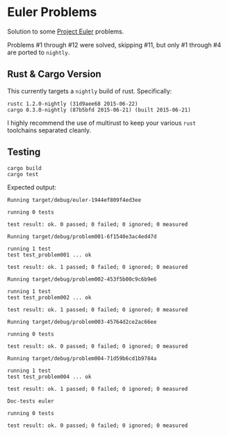 # Euler Problems

Solution to some [Project Euler](https://projecteuler.net/) problems.

Problems #1 through #12 were solved, skipping #11, but only #1 through #4 are ported to `nightly`.

## Rust & Cargo Version

This currently targets a `nightly` build of rust.
Specifically:

```
rustc 1.2.0-nightly (31d9aee68 2015-06-22)
cargo 0.3.0-nightly (87b5bfd 2015-06-21) (built 2015-06-21)
```

I highly recommend the use of multirust to keep your various `rust` toolchains separated cleanly.

## Testing

```
cargo build
cargo test
```

Expected output:

```
Running target/debug/euler-1944ef809f4ed3ee

running 0 tests

test result: ok. 0 passed; 0 failed; 0 ignored; 0 measured

Running target/debug/problem001-6f1540e3ac4ed47d

running 1 test
test test_problem001 ... ok

test result: ok. 1 passed; 0 failed; 0 ignored; 0 measured

Running target/debug/problem002-453f5b00c9c6b9e6

running 1 test
test test_problem002 ... ok

test result: ok. 1 passed; 0 failed; 0 ignored; 0 measured

Running target/debug/problem003-45764d2ce2ac66ee

running 0 tests

test result: ok. 0 passed; 0 failed; 0 ignored; 0 measured

Running target/debug/problem004-71d59b6cd1b9784a

running 1 test
test test_problem004 ... ok

test result: ok. 1 passed; 0 failed; 0 ignored; 0 measured

Doc-tests euler

running 0 tests

test result: ok. 0 passed; 0 failed; 0 ignored; 0 measured

```
